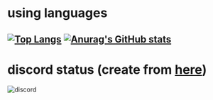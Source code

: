 # using languages
[![Top Langs](https://github-readme-stats.vercel.app/api/top-langs/?username=Hoshimikan6490&theme=merko)](https://github.com/anuraghazra/github-readme-stats)
[![Anurag's GitHub stats](https://github-readme-stats.vercel.app/api?username=Hoshimikan6490&theme=merko)](https://github.com/anuraghazra/github-readme-stats)
---
# discord status (create from [here](https://discord.c99.nl/))
![discord](https://discord.c99.nl/widget/theme-4/728495196303523900.png)
